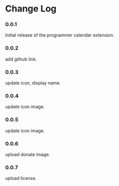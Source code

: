 # Change Log

### 0.0.1

Initial release of the programmer calendar extension.

### 0.0.2

add github link.

### 0.0.3

update icon, display name.

### 0.0.4

update icon image.

### 0.0.5

update icon image.
### 0.0.6

upload donate image.

### 0.0.7

upload license.
